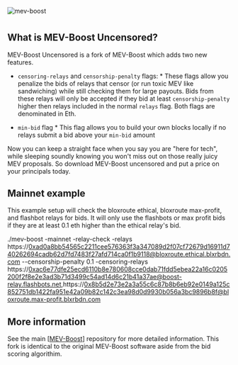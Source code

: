 ![mev-boost](https://user-images.githubusercontent.com/116939/179831878-dc6a0f76-94f4-46cc-bafd-18a3a4b58ea4.png)

#


## What is MEV-Boost Uncensored?

MEV-Boost Uncensored is a fork of MEV-Boost which adds two new features.


* `censoring-relays` and `censorship-penalty` flags:
      * These flags allow you penalize the bids of relays that censor (or run toxic MEV like sandwiching) while still checking them for large payouts.  Bids from these relays will only be accepted if they bid at least `censorship-penalty` higher then relays included in the normal `relays` flag.  Both flags are denominated in Eth.

* `min-bid` flag
      * This flag allows you to build your own blocks locally if no relays submit a bid above your `min-bid` amount


Now you can keep a straight face when you say you are "here for tech", while sleeping soundly knowing you won't miss out on those really juicy MEV proposals.  So download MEV-Boost uncensored and put a price on your principals today.

## Mainnet example

This example setup will check the bloxroute ethical, bloxroute max-profit, and flashbot relays for bids.  It will only use the flashbots or max profit bids if they are at least 0.1 eth higher than the ethical relay's bid.

./mev-boost -mainnet -relay-check -relays https://0xad0a8bb54565c2211cee576363f3a347089d2f07cf72679d16911d740262694cadb62d7fd7483f27afd714ca0f1b9118@bloxroute.ethical.blxrbdn.com  --censorship-penalty 0.1 -censoring-relays https://0xac6e77dfe25ecd6110b8e780608cce0dab71fdd5ebea22a16c0205200f2f8e2e3ad3b71d3499c54ad14d6c21b41a37ae@boost-relay.flashbots.net,https://0x8b5d2e73e2a3a55c6c87b8b6eb92e0149a125c852751db1422fa951e42a09b82c142c3ea98d0d9930b056a3bc9896b8f@bloxroute.max-profit.blxrbdn.com

## More information

See the main [[MEV-Boost](https://github.com/flashbots/mev-boost)] repository for more detailed information.  This fork is identical to the original MEV-Boost software aside from the bid scoring algorithim.